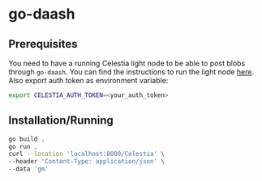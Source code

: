 # go-daash

## Prerequisites
You need to have a running Celestia light node to be able to post blobs through `go-daash`. You can find the instructions to run the light node [here](https://docs.celestia.org/developers/node-tutorial).
Also export auth token as environment variable:
```bash
export CELESTIA_AUTH_TOKEN=<your_auth_token>
```

## Installation/Running

```bash
go build .
go run .
curl --location 'localhost:8080/Celestia' \
--header 'Content-Type: application/json' \
--data 'gm'
```